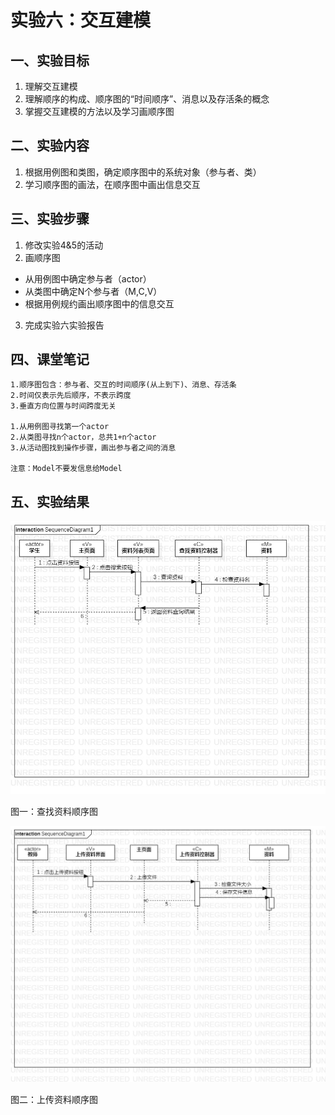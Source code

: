 # 实验六：交互建模

## 一、实验目标

1. 理解交互建模
2. 理解顺序的构成、顺序图的“时间顺序”、消息以及存活条的概念
3. 掌握交互建模的方法以及学习画顺序图

## 二、实验内容

1. 根据用例图和类图，确定顺序图中的系统对象（参与者、类）
2. 学习顺序图的画法，在顺序图中画出信息交互

## 三、实验步骤

1. 修改实验4&5的活动
2. 画顺序图
- 从用例图中确定参与者（actor）
- 从类图中确定N个参与者（M,C,V）
- 根据用例规约画出顺序图中的信息交互
3. 完成实验六实验报告

## 四、课堂笔记

	1.顺序图包含：参与者、交互的时间顺序(从上到下)、消息、存活条
	2.时间仅表示先后顺序，不表示跨度
	3.垂直方向位置与时间跨度无关

	1.从用例图寻找第一个actor
	2.从类图寻找n个actor，总共1+n个actor
	3.从活动图找到操作步骤，画出参与者之间的消息

	注意：Model不要发信息给Model

## 五、实验结果
![实验六顺序图1](./lab6_2.jpg)

图一：查找资料顺序图

![实验六顺序图2](./lab6_1.jpg)

图二：上传资料顺序图
